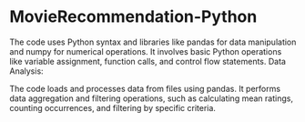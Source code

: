 # MovieRecommendation-Python


The code uses Python syntax and libraries like pandas for data manipulation and numpy for numerical operations.
It involves basic Python operations like variable assignment, function calls, and control flow statements.
Data Analysis:

The code loads and processes data from files using pandas.
It performs data aggregation and filtering operations, such as calculating mean ratings, counting occurrences, and filtering by specific criteria.

